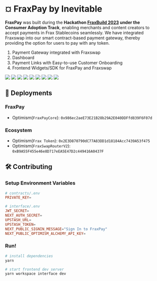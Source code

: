 # ¤ FraxPay by Inevitable

**FraxPay** was built during the **Hackathon [FraxBuild 2023](https://dorahacks.io/hackathon/fraxbuild/track) under the Consumer Adoption Track**, enabling merchants and content creators to accept payments in Frax Stablecoins seamlessly. We have integrated Fraxswap into our smart contract-based payment gateway, thereby providing the option for users to pay with any token.

1. Payment Gateway integrated with Fraxswap
2. Dashboard
3. Payment Links with Easy-to-use Customer Onboarding
4. Frontend Widgets/SDK for FraxPay and Fraxswap

![](https://github.com/inevitable-dao/FraxPay/raw/main/.github/assets/landing.png)
![](https://github.com/inevitable-dao/FraxPay/raw/main/.github/assets/list.png)
![](https://github.com/inevitable-dao/FraxPay/raw/main/.github/assets/create.png)
![](https://github.com/inevitable-dao/FraxPay/raw/main/.github/assets/shipping-connect-1.png)
![](https://github.com/inevitable-dao/FraxPay/raw/main/.github/assets/shipping-connect-2.png)
![](https://github.com/inevitable-dao/FraxPay/raw/main/.github/assets/connect-wallet.png)
![](https://github.com/inevitable-dao/FraxPay/raw/main/.github/assets/insufficient-amount-swap.png)
![](https://github.com/inevitable-dao/FraxPay/raw/main/.github/assets/insufficient-amount-onramp.png)
![](https://github.com/inevitable-dao/FraxPay/raw/main/.github/assets/done.png)

## 🔴 Deployments

### FraxPay

- Optimism(`FraxPayCore`): `0x986ec2aeE73E21B28b29A2E040DDFfd839F6F07d`

### Ecosystem

- Optimism(`Frax Token`): `0x2E3D870790dC77A83DD1d18184Acc7439A53f475`
- Optimism(`FraxSwapRouterV2`): `0xB9A55F455e46e8D717eEA5E47D2c449416A0437F`

## 🛠️ Contributing

### Setup Environment Variables

```conf
# contracts/.env
PRIVATE_KEY=
```

```conf
# interface/.env
JWT_SECRET=
NEXT_AUTH_SECRET=
UPSTASH_URL=
UPSTASH_TOKEN=
NEXT_PUBLIC_SIGNIN_MESSAGE="Sign In to FraxPay"
NEXT_PUBLIC_OPTIMISM_ALCHEMY_API_KEY=
```

### Run!

```bash
# install dependencies
yarn
```

```bash
# start frontend dev server
yarn workspace interface dev
```
